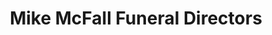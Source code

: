 ---
title: "Mike McFall Funeral Directors"
url: /inverlochy/mike-mcfall-funeral-directors/
shop: funeral directors
---